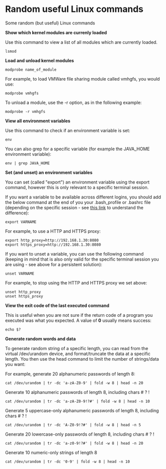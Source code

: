 # Random useful Linux commands
Some random (but useful) Linux commands

**Show which kernel modules are currenly loaded**

Use this command to view a list of all modules which are currently loaded.

```
lsmod
```

**Load and unload kernel modules** 

```
modprobe name_of_module
```

For example, to load VMWare file sharing module called vmhgfs, you would use:

```
modprobe vmhgfs
```

To unload a module, use the -r option, as in the following example:

```
modprobe -r vmhgfs
```

**View all environment variables**

Use this command to check if an environment variable is set:

```
env
```

You can also grep for a specific variable (for example the JAVA_HOME environment variable):

```
env | grep JAVA_HOME
```


**Set (and unset) an environment variables**

You can set (called "export") an environment variable using the export command, however this is only relevant to a specific terminal session.

If you want a variable to be available across different logins, you should add the below command at the end of you your .bash_profile or .bashrc file (depending on the specific session - see [this link](https://apple.stackexchange.com/questions/51036/what-is-the-difference-between-bash-profile-and-bashrc) to understand the difference):

```
export VARNAME
```

For example, to use a HTTP and HTTPS proxy:

```
export http_proxy=http://192.168.1.30:8080
export https_proxy=http://192.168.1.30:8080
```

If you want to unset a variable, you can use the following command (keeping in mind that is also only valid for the specific terminal session you are using - see above for a persistent solution):

```
unset VARNAME
```

For example, to stop using the HTTP and HTTPS proxy we set above:

```
unset http_proxy
unset https_proxy
```
**View the exit code of the last executed command**

This is useful when you are not sure if the return code of a program you executed was what you expected. A value of **0** usually means success:

```
echo $?
```

**Generate random words and data**

To generate random string of a specific length, you can read from the virtual /dev/urandom device, and format/truncate the data at a specific length. You then use the head command to limit the number of strings/data you want:

For example, generate 20 alphanumeric passwords of length 8:

```
cat /dev/urandom | tr -dc 'a-zA-Z0-9' | fold -w 8 | head -n 20
```

Generate 10 alphanumeric passwords of length 8, including chars # ? !

```
cat /dev/urandom | tr -dc 'a-zA-Z0-9!?#' | fold -w 8 | head -n 10
```

Generate 5 uppercase-only alphanumeric passwords of length 8, including chars # ? !

```
cat /dev/urandom | tr -dc 'A-Z0-9!?#' | fold -w 8 | head -n 5
```

Generate 20 lowercase-only passwords of length 8, including chars # ? !

```
cat /dev/urandom | tr -dc 'a-z0-9!?#' | fold -w 8 | head -n 20
```

Generate 10 numeric-only strings of length 8

```
cat /dev/urandom | tr -dc '0-9' | fold -w 8 | head -n 10
```
